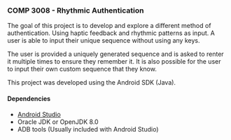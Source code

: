 ### COMP 3008 - Rhythmic Authentication

The goal of this project is to develop and explore a different method of authentication. Using haptic feedback and rhythmic patterns as input. A user is able to input their unique sequence without using any keys. 

The user is provided a uniquely generated sequence and is asked to renter it multiple times to ensure they remember it. It is also possible for the user to input their own custom sequence that they know. 

This project was developed using the Android SDK (Java).

#### Dependencies
 - [Android Studio](https://developer.android.com/studio/index.html)
 - Oracle JDK or OpenJDK 8.0
 - ADB tools (Usually included with Android Studio)
 
